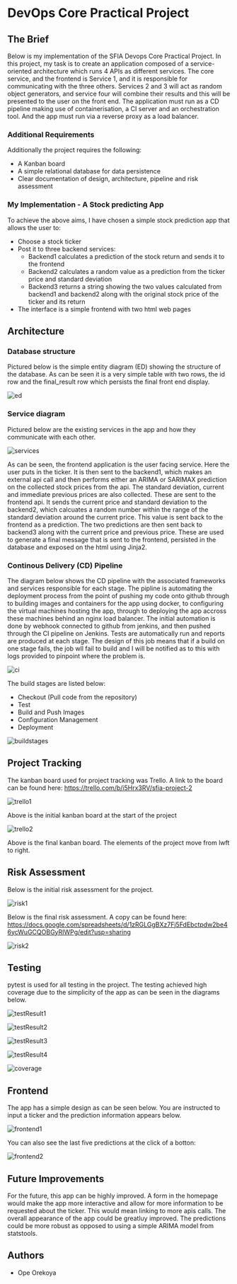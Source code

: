 # DevOps Core Practical Project



## The Brief
Below is my implementation of the SFIA Devops Core Practical Project. In this project, my task is to create an application composed of a service-oriented architecture which runs 4 APIs as different services. The core service, and the frontend is Service 1, and it is responsible for communicating with the three others. Services 2 and 3 will act as random object generators, and service four will combine their results and this will be presented to the user on the front end. The application must run as a CD pipeline making use of containerisation, a CI server and an orchestration tool. And the app must run via a reverse proxy as a load balancer.

### Additional Requirements
Additionally the project requires the following:
* A Kanban board
* A simple relational database for data persistence
* Clear documentation of design, architecture, pipeline and risk assessment


### My Implementation - A Stock predicting App
To achieve the above aims, I have chosen a simple stock prediction app that allows the user to:
* Choose a stock ticker
* Post it to three backend services:
    * Backend1 calculates a prediction of the stock return and sends it to the frontend
    * Backend2 calculates a random value as a prediction from the ticker price and standard deviation
    * Backend3 returns a string showing the two values calculated from backend1 and backend2 along with the original stock price of the ticker and its return
* The interface is a simple frontend with two html web pages

## Architecture
### Database structure
Pictured below is the simple entity diagram (ED) showing the structure of the database.
As can be seen it is a very simple table with two rows, the id row and the final_result row which persists the final front end display.

![ed][ed]

### Service diagram
Pictured below are the existing services in the app and how they communicate with each other.

![services][services]

As can be seen, the frontend application is the user facing service. Here the user puts in the ticker. It is then sent to the backend1, which makes an external api call and then performs either an ARIMA or SARIMAX prediction on the collected stock prices from the api. The standard deviation, current and immediate previous prices are also collected. These are sent to the frontend api. It sends the current price and standard deviation to the backend2, which calcuates a random number within the range of the standard deviation around the current price. This value is sent back to the frontend as a prediction. The two predictions are then sent back to backend3 along with the current price and previous price. These are used to generate a final message that is sent to the frontend, persisted in the database and exposed on the html using Jinja2. 

### Continous Delivery (CD) Pipeline
The diagram below shows the CD pipeline with the associated frameworks and services responsible for each stage. The pipline is automating the deployment process from the point of pushing my code onto github through to building images and containers for the app using docker, to configuring the virtual machines hosting the app, through to deploying the app accross these machines behind an nginx load balancer. The initial automation is done by webhook connected to github from jenkins, and then pushed through the CI pipeline on Jenkins.
Tests are automatically run and reports are produced at each stage. The design of this job means that if a build on one stage fails, the job wll fail to build and I will be notified as to this with logs provided to pinpoint where the problem is.

![ci][ci]

The build stages are listed below:
* Checkout (Pull code from the repository)
* Test
* Build and Push Images
* Configuration Management
* Deployment

![buildstages][buildstages]

## Project Tracking
The kanban board used for project tracking was Trello. A link to the board can be found here: https://trello.com/b/i5Hrx3RV/sfia-project-2

![trello1][trello1]

Above is the initial kanban board at the start of the project

![trello2][trello2]

Above is the final kanban board. The elements of the project move from lwft to right.


## Risk Assessment
Below is the initial risk assessment for the project.


![risk1][risk1]

Below is the final risk assessment. A copy can be found here: https://docs.google.com/spreadsheets/d/1zRGLGgBXz7Fj5FdEbctpdw2be46ycWuGCQOBGyRIWPg/edit?usp=sharing

![risk2][risk2]

## Testing
pytest is used for all testing in the project. The testing achieved high coverage due to the simplicity of the app as can be seen in the diagrams below.

![testResult1][testResult1]

![testResult2][testResult2]

![testResult3][testResult3]

![testResult4][testResult4]


![coverage][coverage]


## Frontend

The app has a simple design as can be seen below. You are instructed to input a ticker and the prediction information appears below.

![frontend1][frontend1]

You can also see the last five predictions at the click of a botton:

![frontend2][frontend2]

## Future Improvements

For the future, this app can be highly improved. A form in the homepage would make the app more interactive and allow for more information to be requested about the ticker. This would mean linking to more apis calls. The overall appearance of the app could be greatluy improved. The predictions could be more robust as opposed to using a simple ARIMA model from statstools.

## Authors
* Ope Orekoya


[ed]: https://imgur.com/9J7aspH.png
[services]: https://imgur.com/QGzEJ2d.png
[ci]: https://imgur.com/jmBbWLj.jpg
[buildstages]: https://imgur.com/y7ZVbkW.png
[trello1]: https://imgur.com/TKwuhdX.png
[trello2]: https://imgur.com/jNBU1He.png
[risk1]: https://imgur.com/TVPGIXH.png
[risk2]: https://imgur.com/C2DUvj7.png
[testresult1]: https://imgur.com/9b4xkXl.png
[testresult2]: https://imgur.com/gqhzNRz.png
[testresult3]: https://imgur.com/J6r9aFa.png
[testresult4]: https://imgur.com/NbfSt3W.png
[coverage]: https://imgur.com/bmf58DR.png
[frontend1]: https://imgur.com/hj0fArU.png
[frontend2]: https://imgur.com/PkAxZA5.png
